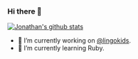### Hi there 👋

[![Jonathan's github stats](https://github-readme-stats.vercel.app/api?username=jrodva&count_private=true&theme=radical)](https://github.com/jrodva)

- 🔭 I’m currently working on [@lingokids](https://lingokids.com).
- 🌱 I’m currently learning Ruby.
